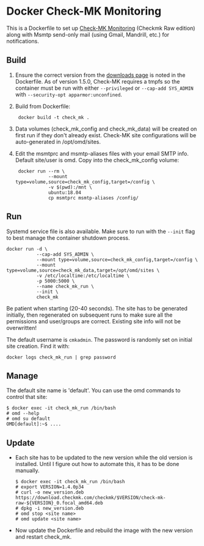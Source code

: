 # Docker Check-MK Monitoring

This is a Dockerfile to set up [Check-MK Monitoring][1] (Checkmk Raw edition)
along with Msmtp send-only mail (using Gmail, Mandrill, etc.) for notifications.

## Build

1. Ensure the correct version from the [downloads page][2] is noted in the
Dockerfile. As of version 1.5.0, Check-MK requires a tmpfs so the container must
be run with either `--privileged` or `--cap-add SYS_ADMIN` with `--security-opt apparmor:unconfined`.

1. Build from Dockerfile:

        docker build -t check_mk .

1. Data volumes (check_mk_config and check_mk_data) will be created on first run
   if they don't already exist. Check-MK site configurations will be
   auto-generated in /opt/omd/sites.

1. Edit the msmtprc and msmtp-aliases files with your email SMTP info. Default
site/user is omd. Copy into the check_mk_config volume:

        docker run --rm \
                   --mount type=volume,source=check_mk_config,target=/config \
                   -v $(pwd):/mnt \
                   ubuntu:18.04
                   cp msmtprc msmtp-aliases /config/

## Run

Systemd service file is also available. Make sure to run with the `--init` flag
to best manage the container shutdown process.

    docker run -d \
               --cap-add SYS_ADMIN \
               --mount type=volume,source=check_mk_config,target=/config \
               --mount type=volume,source=check_mk_data,target=/opt/omd/sites \
               -v /etc/localtime:/etc/localtime \
               -p 5000:5000 \
               --name check_mk_run \
               --init \
               check_mk

Be patient when starting (20-40 seconds). The site has to be generated
initially, then regenerated on subsequent runs to make sure all the permissions
and user/groups are correct. Existing site info will not be overwritten!

The default username is `cmkadmin`. The password is randomly set on initial site
creation. Find it with:

    docker logs check_mk_run | grep password

## Manage

The default site name is 'default'. You can use the omd commands to control that
site:

    $ docker exec -it check_mk_run /bin/bash
    # omd --help
    # omd su default
    OMD[default]:~$ ....

## Update

* Each site has to be updated to the new version while the old version is
  installed. Until I figure out how to automate this, it has to be done
  manually.

      $ docker exec -it check_mk_run /bin/bash
      # export VERSION=1.4.0p34
      # curl -o new_version.deb https://download.checkmk.com/checkmk/$VERSION/check-mk-raw-${VERSION}_0.focal_amd64.deb
      # dpkg -i new_version.deb
      # omd stop <site name>
      # omd update <site name>
      
* Now update the Dockerfile and rebuild the image with the new version and
  restart check_mk.

[1]: https://checkmk.com  "Check-MK Monitoring"
[2]: http://checkmk.com/check_mk_download.php?HTML=yes "downloads page" 

